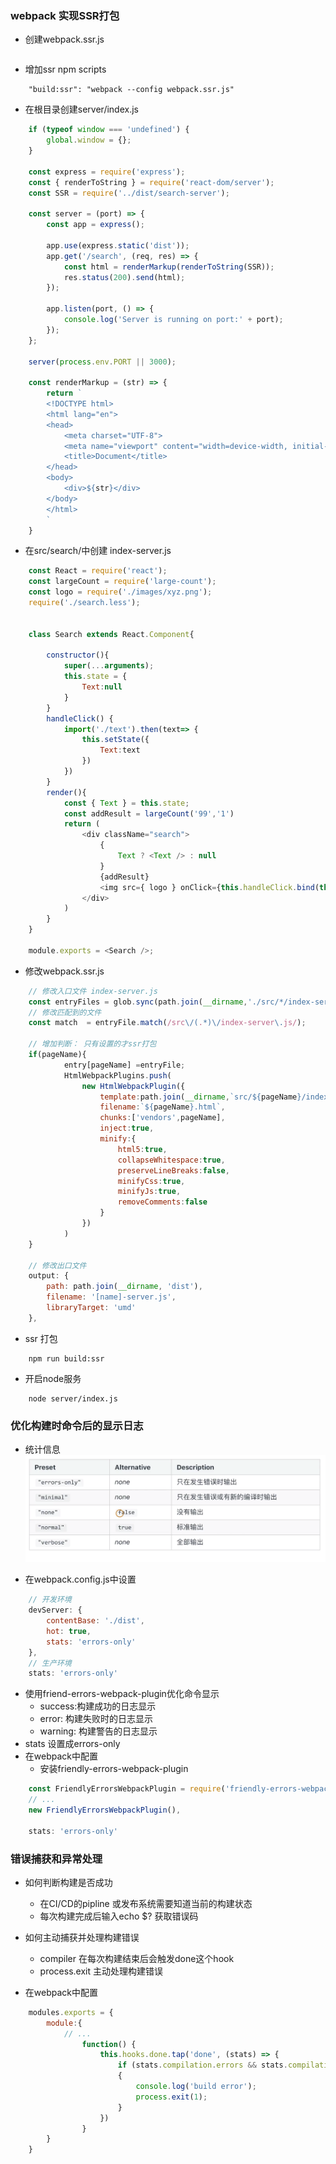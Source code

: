 <!--
 * @Author: your name
 * @Date: 2020-03-16 21:38:15
 * @LastEditTime: 2020-03-22 17:38:53
 * @LastEditors: Please set LastEditors
 * @Description: In User Settings Edit
 * @FilePath: /webpack/02_demo/README.md
 -->
### webpack 实现SSR打包
+ 创建webpack.ssr.js
```js

```

+ 增加ssr npm scripts
```
    "build:ssr": "webpack --config webpack.ssr.js"
```

+ 在根目录创建server/index.js
```js
    if (typeof window === 'undefined') {
        global.window = {};
    }

    const express = require('express');
    const { renderToString } = require('react-dom/server');
    const SSR = require('../dist/search-server');

    const server = (port) => {
        const app = express();

        app.use(express.static('dist'));
        app.get('/search', (req, res) => {
            const html = renderMarkup(renderToString(SSR));
            res.status(200).send(html);
        });

        app.listen(port, () => {
            console.log('Server is running on port:' + port);
        });
    };

    server(process.env.PORT || 3000);

    const renderMarkup = (str) => {
        return `
        <!DOCTYPE html>
        <html lang="en">
        <head>
            <meta charset="UTF-8">
            <meta name="viewport" content="width=device-width, initial-scale=1.0">
            <title>Document</title>
        </head>
        <body>
            <div>${str}</div>
        </body>
        </html>
        `
    }
```

+ 在src/search/中创建 index-server.js
```js
    const React = require('react');
    const largeCount = require('large-count');
    const logo = require('./images/xyz.png');
    require('./search.less');


    class Search extends React.Component{

        constructor(){
            super(...arguments);
            this.state = {
                Text:null
            }
        }
        handleClick() {
            import('./text').then(text=> {
                this.setState({
                    Text:text
                })
            })
        }
        render(){
            const { Text } = this.state;
            const addResult = largeCount('99','1')
            return (
                <div className="search">
                    {
                        Text ? <Text /> : null
                    }
                    {addResult}
                    <img src={ logo } onClick={this.handleClick.bind(this)} />
                </div>
            )
        }
    }

    module.exports = <Search />;
```

+ 修改webpack.ssr.js
```js
    // 修改入口文件 index-server.js
    const entryFiles = glob.sync(path.join(__dirname,'./src/*/index-server.js'))
    // 修改匹配到的文件
    const match  = entryFile.match(/src\/(.*)\/index-server\.js/);

    // 增加判断： 只有设置的才ssr打包
    if(pageName){
            entry[pageName] =entryFile;
            HtmlWebpackPlugins.push(
                new HtmlWebpackPlugin({
                    template:path.join(__dirname,`src/${pageName}/index.html`),
                    filename:`${pageName}.html`,
                    chunks:['vendors',pageName],
                    inject:true,
                    minify:{
                        html5:true,
                        collapseWhitespace:true,
                        preserveLineBreaks:false,
                        minifyCss:true,
                        minifyJs:true,
                        removeComments:false
                    }
                })
            )
    }

    // 修改出口文件
    output: {
        path: path.join(__dirname, 'dist'),
        filename: '[name]-server.js',
        libraryTarget: 'umd'
    },
```

+ ssr 打包
```
    npm run build:ssr
```

+ 开启node服务
```
    node server/index.js
```

### 优化构建时命令后的显示日志
+ 统计信息
![](./images/stats.png)

+ 在webpack.config.js中设置
```js
    // 开发环境
    devServer: {
        contentBase: './dist',
        hot: true,
        stats: 'errors-only'
    },
    // 生产环境
    stats: 'errors-only'
```

+ 使用friend-errors-webpack-plugin优化命令显示
  - success:构建成功的日志显示
  - error: 构建失败时的日志显示
  - warning: 构建警告的日志显示
+ stats 设置成errors-only
+ 在webpack中配置
  - 安装friendly-errors-webpack-plugin
```js
    const FriendlyErrorsWebpackPlugin = require('friendly-errors-webpack-plugin');
    // ... 
    new FriendlyErrorsWebpackPlugin(),

    stats: 'errors-only'
```

### 错误捕获和异常处理
+ 如何判断构建是否成功
  - 在CI/CD的pipline 或发布系统需要知道当前的构建状态
  - 每次构建完成后输入echo $? 获取错误码

+ 如何主动捕获并处理构建错误
  - compiler 在每次构建结束后会触发done这个hook
  - process.exit 主动处理构建错误
+ 在webpack中配置
```js
    modules.exports = {
        module:{
            // ...
                function() {
                    this.hooks.done.tap('done', (stats) => {
                        if (stats.compilation.errors && stats.compilation.errors.length && process.argv.indexOf('--watch') == -1)
                        {
                            console.log('build error');
                            process.exit(1);
                        }
                    })
                }  
        }
    }
```
